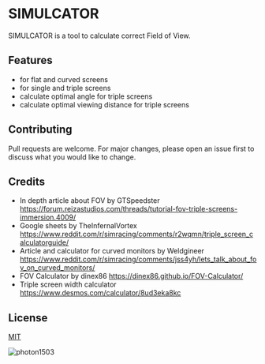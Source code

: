 # SIMULCATOR

SIMULCATOR is a tool to calculate correct Field of View.

## Features

- for flat and curved screens
- for single and triple screens
- calculate optimal angle for triple screens
- calculate optimal viewing distance for triple screens

## Contributing

Pull requests are welcome. For major changes, please open an issue first
to discuss what you would like to change.

## Credits

- In depth article about FOV by GTSpeedster https://forum.reizastudios.com/threads/tutorial-fov-triple-screens-immersion.4009/
- Google sheets by TheInfernalVortex https://www.reddit.com/r/simracing/comments/r2wqmn/triple_screen_calculatorguide/
- Article and calculator for curved monitors by Weldgineer https://www.reddit.com/r/simracing/comments/jss4yh/lets_talk_about_fov_on_curved_monitors/
- FOV Calculator by dinex86 https://dinex86.github.io/FOV-Calculator/
- Triple screen width calculator https://www.desmos.com/calculator/8ud3eka8kc


## License

[MIT](https://choosealicense.com/licenses/mit/)


<p align="left"> <img src="https://komarev.com/ghpvc/?username=photon1503&label=Profile%20views&color=0e75b6&style=flat" alt="photon1503" /> </p>

